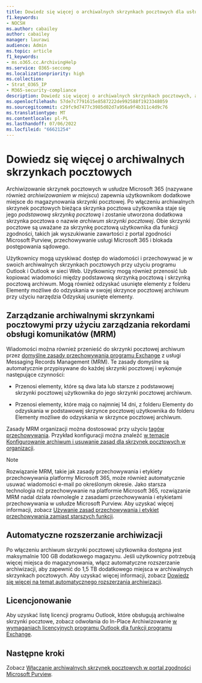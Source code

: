 ```yaml
---
title: Dowiedz się więcej o archiwalnych skrzynkach pocztowych dla usługi Microsoft Purview
f1.keywords:
- NOCSH
ms.author: cabailey
author: cabailey
manager: laurawi
audience: Admin
ms.topic: article
f1_keywords:
- ms.o365.cc.ArchivingHelp
ms.service: O365-seccomp
ms.localizationpriority: high
ms.collection:
- Strat_O365_IP
- M365-security-compliance
description: Dowiedz się więcej o archiwalnych skrzynkach pocztowych, aby zapewnić dodatkowy magazyn skrzynki pocztowej.
ms.openlocfilehash: 57de7c7791615e8587222de992588f1923348059
ms.sourcegitcommit: c29fc9d7477c3985d02d7a956a9f4b311c4d9c76
ms.translationtype: MT
ms.contentlocale: pl-PL
ms.lasthandoff: 07/06/2022
ms.locfileid: "66621254"
---
```

# <a name="learn-about-archive-mailboxes"></a>Dowiedz się więcej o archiwalnych skrzynkach pocztowych

Archiwizowanie skrzynek pocztowych w usłudze Microsoft 365 (nazywane również *archiwizowaniem w miejscu*) zapewnia użytkownikom dodatkowe miejsce do magazynowania skrzynki pocztowej. Po włączeniu archiwalnych skrzynek pocztowych bieżąca skrzynka pocztowa użytkownika staje się jego *podstawową skrzynką pocztową* i zostanie utworzona dodatkowa skrzynka pocztowa o nazwie *archiwum skrzynki pocztowej*. Obie skrzynki pocztowe są uważane za skrzynkę pocztową użytkownika dla funkcji zgodności, takich jak wyszukiwanie zawartości z portal zgodności Microsoft Purview, przechowywanie usługi Microsoft 365 i blokada postępowania sądowego.

Użytkownicy mogą uzyskiwać dostęp do wiadomości i przechowywać je w swoich archiwalnych skrzynkach pocztowych przy użyciu programu Outlook i Outlook w sieci Web. Użytkownicy mogą również przenosić lub kopiować wiadomości między podstawową skrzynką pocztową i skrzynką pocztową archiwum. Mogą również odzyskać usunięte elementy z folderu Elementy możliwe do odzyskania w swojej skrzynce pocztowej archiwum przy użyciu narzędzia Odzyskaj usunięte elementy.

## <a name="managing-archive-mailboxes-with-messaging-records-management-mrm"></a>Zarządzanie archiwalnymi skrzynkami pocztowymi przy użyciu zarządzania rekordami obsługi komunikatów (MRM)

Wiadomości można również przenieść do skrzynki pocztowej archiwum przez [domyślne zasady przechowywania programu Exchange](/exchange/security-and-compliance/messaging-records-management/default-retention-policy) z usługi Messaging Records Management (MRM). Te zasady domyślne są automatycznie przypisywane do każdej skrzynki pocztowej i wykonuje następujące czynności:

  - Przenosi elementy, które są dwa lata lub starsze z podstawowej skrzynki pocztowej użytkownika do jego skrzynki pocztowej archiwum.

  - Przenosi elementy, które mają co najmniej 14 dni, z folderu Elementy do odzyskania w podstawowej skrzynce pocztowej użytkownika do folderu Elementy możliwe do odzyskania w skrzynce pocztowej archiwum.

Zasady MRM organizacji można dostosować przy użyciu [tagów przechowywania](/exchange/security-and-compliance/messaging-records-management/retention-tags-and-policies). Przykład konfiguracji można znaleźć [w temacie Konfigurowanie archiwum i usuwanie zasad dla skrzynek pocztowych w organizacji](set-up-an-archive-and-deletion-policy-for-mailboxes.md).

> [!NOTE]
> Rozwiązanie MRM, takie jak zasady przechowywania i etykiety przechowywania platformy Microsoft 365, może również automatycznie usuwać wiadomości e-mail po określonym okresie. Jako starsza technologia niż przechowywanie na platformie Microsoft 365, rozwiązanie MRM nadal działa równolegle z zasadami przechowywania i etykietami przechowywania w usłudze Microsoft Purview. Aby uzyskać więcej informacji, zobacz [Używanie zasad przechowywania i etykiet przechowywania zamiast starszych funkcji](retention.md#use-retention-policies-and-retention-labels-instead-of-older-features).

## <a name="auto-expanding-archiving"></a>Automatyczne rozszerzanie archiwizacji 

Po włączeniu archiwum skrzynki pocztowej użytkownika dostępna jest maksymalnie 100 GB dodatkowego magazynu. Jeśli użytkownicy potrzebują więcej miejsca do magazynowania, włącz automatyczne rozszerzanie archiwizacji, aby zapewnić do 1,5 TB dodatkowego miejsca w archiwalnych skrzynkach pocztowych. Aby uzyskać więcej informacji, zobacz [Dowiedz się więcej na temat automatycznego rozszerzania archiwizacji](autoexpanding-archiving.md).

## <a name="licensing"></a>Licencjonowanie

Aby uzyskać listę licencji programu Outlook, które obsługują archiwalne skrzynki pocztowe, zobacz odwołania do In-Place Archiwizowanie [w wymaganiach licencyjnych programu Outlook dla funkcji programu Exchange](https://support.microsoft.com/office/46b6b7c5-c3ca-43e5-8424-1e2807917c99).

## <a name="next-steps"></a>Następne kroki

Zobacz [Włączanie archiwalnych skrzynek pocztowych w portal zgodności Microsoft Purview](enable-archive-mailboxes.md).
